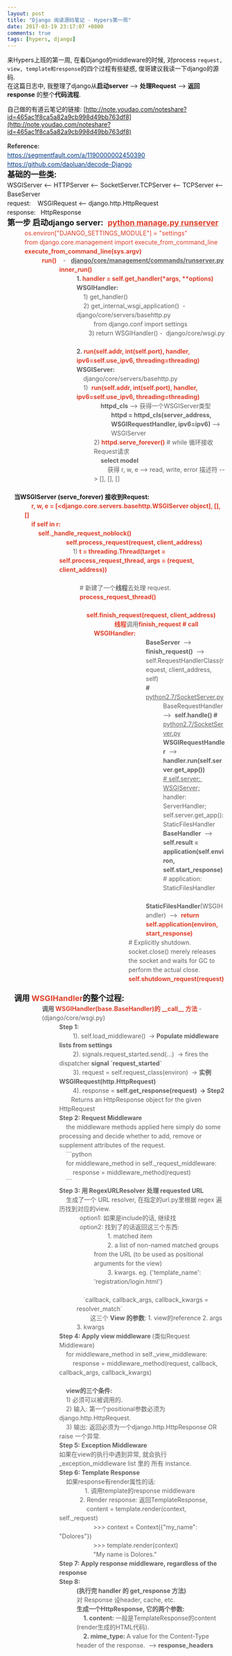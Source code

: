 ```yaml
---
layout: post
title: "Django 阅读源码笔记 - Hypers第一周"
date: 2017-03-19 23:17:07 +0800
comments: true
tags: [hypers, django]
---
```


来Hypers上班的第一周, 在看Django的middleware的时候, 对process `request, view, template和response`的四个过程有些疑惑, 俊哥建议我读一下django的源码.     
在这篇日志中, 我整理了django从**启动server** --> **处理Request** --> **返回response** 的整个**代码流程**.    
<!--more-->
  

自己做的有道云笔记的链接: [http://note.youdao.com/noteshare?id=465ac1f8ca5a82a9cb998d49bb763df8](http://note.youdao.com/noteshare?id=465ac1f8ca5a82a9cb998d49bb763df8)

<article class="editor-area">
<div class="editor-area" id="noteIFrameContent"><div style="white-space: pre-wrap;line-height:1.5;line-height:1.5;" yne-bulb-block="paragraph"><span style="color:#393939;font-weight:bold;">Reference: </span></div><div style="white-space: pre-wrap;line-height:1.5;line-height:1.5;" yne-bulb-block="paragraph"><a href="https://segmentfault.com/a/1190000002450390"><span style="color:#003884;text-decoration:underline;">https://segmentfault.com/a/1190000002450390</span></a></div><div style="white-space: pre-wrap;line-height:1.5;line-height:1.5;" yne-bulb-block="paragraph"><a href="https://github.com/daoluan/decode-Django"><span style="color:#003884;text-decoration:underline;">https://github.com/daoluan/decode-Django</span></a></div><div style="white-space: pre-wrap;line-height:1.5;line-height:1.5;" yne-bulb-block="paragraph"></div><div style="white-space: pre-wrap;line-height:1.5;line-height:1.5;" yne-bulb-block="paragraph"></div><div style="white-space: pre-wrap;line-height:1.5;line-height:1.5;" yne-bulb-block="paragraph"><span style="font-size:18px;font-weight:bold;">基础的一些类:</span></div><div style="white-space: pre-wrap;line-height:1.5;text-align:left;line-height:1.5;" yne-bulb-block="paragraph">WSGIServer &lt;-- HTTPServer &lt;-- SocketServer.TCPServer &lt;-- TCPServer &lt;-- BaseServer</div><div style="white-space: pre-wrap;line-height:1.5;text-align:left;line-height:1.5;" yne-bulb-block="paragraph"></div><div style="white-space: pre-wrap;line-height:1.5;text-align:left;line-height:1.5;" yne-bulb-block="paragraph">request:    WSGIRequest &lt;-- django.http.HttpRequest</div><div style="white-space: pre-wrap;line-height:1.5;text-align:left;line-height:1.5;" yne-bulb-block="paragraph">response:   HttpResponse</div><div style="white-space: pre-wrap;line-height:1.5;text-align:left;line-height:1.5;" yne-bulb-block="paragraph"></div><div style="white-space: pre-wrap;line-height:1.5;text-align:left;line-height:1.5;" yne-bulb-block="paragraph"></div><div style="white-space: pre-wrap;line-height:1.5;text-align:left;line-height:1.5;" yne-bulb-block="paragraph"><span style="font-size:18px;font-weight:bold;">第一步 启动django server:</span><span style="font-size:18px;"> </span><span style="font-size:18px;color:#0d0d0d;"> </span><span style="font-size:18px;color:#df402a;font-weight:bold;text-decoration:underline;">python manage.py runserver</span></div><blockquote style="margin:0 0 0 40px;border:none;padding:0px;"><div style="white-space: pre-wrap;line-height:1.5;text-align:left;line-height:1.5;" yne-bulb-block="paragraph"><span style="color:#df402a;">os.environ["DJANGO_SETTINGS_MODULE"] = "settings"</span></div></blockquote><blockquote style="margin:0 0 0 40px;border:none;padding:0px;"><div style="white-space: pre-wrap;line-height:1.5;text-align:left;line-height:1.5;" yne-bulb-block="paragraph"><span style="color:#df402a;">from django.core.management import execute_from_command_line</span></div></blockquote><blockquote style="margin:0 0 0 40px;border:none;padding:0px;"><div style="white-space: pre-wrap;line-height:1.5;text-align:left;line-height:1.5;" yne-bulb-block="paragraph"><span style="color:#df402a;font-weight:bold;">execute_from_command_line(sys.argv)</span></div></blockquote><blockquote style="margin:0 0 0 40px;border:none;padding:0px;"><blockquote style="margin:0 0 0 40px;border:none;padding:0px;"><div style="white-space: pre-wrap;line-height:1.5;text-align:left;line-height:1.5;" yne-bulb-block="paragraph"><span style="color:#df402a;font-weight:bold;">run() </span><span style="color:#df402a;">   </span>-<span style="color:#df402a;">   </span><span style="font-weight:bold;text-decoration:underline;">django/core/management/commands/runserver.py</span></div></blockquote></blockquote><blockquote style="margin:0 0 0 40px;border:none;padding:0px;"><blockquote style="margin:0 0 0 40px;border:none;padding:0px;"><blockquote style="margin:0 0 0 40px;border:none;padding:0px;"><div style="white-space: pre-wrap;line-height:1.5;text-align:left;line-height:1.5;" yne-bulb-block="paragraph"><span style="color:#df402a;font-weight:bold;">inner_run()</span></div></blockquote></blockquote></blockquote><blockquote style="margin:0 0 0 40px;border:none;padding:0px;"><blockquote style="margin:0 0 0 40px;border:none;padding:0px;"><blockquote style="margin:0 0 0 40px;border:none;padding:0px;"><blockquote style="margin:0 0 0 40px;border:none;padding:0px;"><div style="white-space: pre-wrap;line-height:1.5;text-align:left;line-height:1.5;" yne-bulb-block="paragraph"><span style="font-weight:bold;">1. </span><span style="color:#df402a;font-weight:bold;">handler = self.get_handler(*args, **options) </span></div></blockquote></blockquote></blockquote></blockquote><blockquote style="margin:0 0 0 40px;border:none;padding:0px;"><blockquote style="margin:0 0 0 40px;border:none;padding:0px;"><blockquote style="margin:0 0 0 40px;border:none;padding:0px;"><blockquote style="margin:0 0 0 40px;border:none;padding:0px;"><div style="white-space: pre-wrap;line-height:1.5;text-align:left;line-height:1.5;" yne-bulb-block="paragraph"><span style="font-weight:bold;">WSGIHandler:</span></div></blockquote></blockquote></blockquote></blockquote><blockquote style="margin:0 0 0 40px;border:none;padding:0px;"><blockquote style="margin:0 0 0 40px;border:none;padding:0px;"><blockquote style="margin:0 0 0 40px;border:none;padding:0px;"><blockquote style="margin:0 0 0 40px;border:none;padding:0px;"><div style="white-space: pre-wrap;line-height:1.5;text-align:left;line-height:1.5;" yne-bulb-block="paragraph">    1) get_handler()</div></blockquote></blockquote></blockquote></blockquote><blockquote style="margin:0 0 0 40px;border:none;padding:0px;"><blockquote style="margin:0 0 0 40px;border:none;padding:0px;"><blockquote style="margin:0 0 0 40px;border:none;padding:0px;"><blockquote style="margin:0 0 0 40px;border:none;padding:0px;"><div style="white-space: pre-wrap;line-height:1.5;text-align:left;line-height:1.5;" yne-bulb-block="paragraph">    2) get_internal_wsgi_application()  -  django/core/servers/basehttp.py</div></blockquote></blockquote></blockquote></blockquote><blockquote style="margin:0 0 0 40px;border:none;padding:0px;"><blockquote style="margin:0 0 0 40px;border:none;padding:0px;"><blockquote style="margin:0 0 0 40px;border:none;padding:0px;"><blockquote style="margin:0 0 0 40px;border:none;padding:0px;"><div style="white-space: pre-wrap;line-height:1.5;text-align:left;line-height:1.5;" yne-bulb-block="paragraph">        	from django.conf import settings</div></blockquote></blockquote></blockquote></blockquote><blockquote style="margin:0 0 0 40px;border:none;padding:0px;"><blockquote style="margin:0 0 0 40px;border:none;padding:0px;"><blockquote style="margin:0 0 0 40px;border:none;padding:0px;"><blockquote style="margin:0 0 0 40px;border:none;padding:0px;"><div style="white-space: pre-wrap;line-height:1.5;text-align:left;line-height:1.5;" yne-bulb-block="paragraph">    	3) return WSGIHandler() -  django/core/wsgi.py</div></blockquote></blockquote></blockquote></blockquote><blockquote style="margin:0 0 0 40px;border:none;padding:0px;"><blockquote style="margin:0 0 0 40px;border:none;padding:0px;"><blockquote style="margin:0 0 0 40px;border:none;padding:0px;"><blockquote style="margin:0 0 0 40px;border:none;padding:0px;"><div style="white-space: pre-wrap;line-height:1.5;text-align:left;line-height:1.5;" yne-bulb-block="paragraph">    </div></blockquote></blockquote></blockquote></blockquote><blockquote style="margin:0 0 0 40px;border:none;padding:0px;"><blockquote style="margin:0 0 0 40px;border:none;padding:0px;"><blockquote style="margin:0 0 0 40px;border:none;padding:0px;"><blockquote style="margin:0 0 0 40px;border:none;padding:0px;"><div style="white-space: pre-wrap;line-height:1.5;text-align:left;line-height:1.5;" yne-bulb-block="paragraph"><span style="font-weight:bold;">2. </span><span style="color:#df402a;font-weight:bold;">run(self.addr, int(self.port), handler, ipv6=self.use_ipv6, threading=threading) </span></div></blockquote></blockquote></blockquote></blockquote><blockquote style="margin:0 0 0 40px;border:none;padding:0px;"><blockquote style="margin:0 0 0 40px;border:none;padding:0px;"><blockquote style="margin:0 0 0 40px;border:none;padding:0px;"><blockquote style="margin:0 0 0 40px;border:none;padding:0px;"><div style="white-space: pre-wrap;line-height:1.5;text-align:left;line-height:1.5;" yne-bulb-block="paragraph"><span style="font-weight:bold;">WSGIServer: 	</span></div></blockquote></blockquote></blockquote></blockquote><blockquote style="margin:0 0 0 40px;border:none;padding:0px;"><blockquote style="margin:0 0 0 40px;border:none;padding:0px;"><blockquote style="margin:0 0 0 40px;border:none;padding:0px;"><blockquote style="margin:0 0 0 40px;border:none;padding:0px;"><div style="white-space: pre-wrap;line-height:1.5;text-align:left;line-height:1.5;" yne-bulb-block="paragraph">    django/core/servers/basehttp.py</div></blockquote></blockquote></blockquote></blockquote><blockquote style="margin:0 0 0 40px;border:none;padding:0px;"><blockquote style="margin:0 0 0 40px;border:none;padding:0px;"><blockquote style="margin:0 0 0 40px;border:none;padding:0px;"><blockquote style="margin:0 0 0 40px;border:none;padding:0px;"><div style="white-space: pre-wrap;line-height:1.5;text-align:left;line-height:1.5;" yne-bulb-block="paragraph">   	1)  <span style="color:#df402a;font-weight:bold;">run(self.addr, int(self.port), handler, ipv6=self.use_ipv6, threading=threading)</span></div></blockquote></blockquote></blockquote></blockquote><blockquote style="margin:0 0 0 40px;border:none;padding:0px;"><blockquote style="margin:0 0 0 40px;border:none;padding:0px;"><blockquote style="margin:0 0 0 40px;border:none;padding:0px;"><blockquote style="margin:0 0 0 40px;border:none;padding:0px;"><blockquote style="margin:0 0 0 40px;border:none;padding:0px;"><div style="white-space: pre-wrap;line-height:1.5;line-height:1.5;" yne-bulb-block="paragraph">    <span style="font-weight:bold;">httpd_cls</span> --&gt; 获得一个WSGIServer类型</div></blockquote></blockquote></blockquote></blockquote></blockquote><blockquote style="margin:0 0 0 40px;border:none;padding:0px;"><blockquote style="margin:0 0 0 40px;border:none;padding:0px;"><blockquote style="margin:0 0 0 40px;border:none;padding:0px;"><blockquote style="margin:0 0 0 40px;border:none;padding:0px;"><blockquote style="margin:0 0 0 40px;border:none;padding:0px;"><blockquote style="margin:0 0 0 40px;border:none;padding:0px;"><div style="white-space: pre-wrap;line-height:1.5;text-align:left;line-height:1.5;" yne-bulb-block="paragraph"><span style="font-weight:bold;">httpd = httpd_cls(server_address, WSGIRequestHandler, ipv6=ipv6)</span> --&gt; WSGIServer</div></blockquote></blockquote></blockquote></blockquote></blockquote></blockquote><blockquote style="margin:0 0 0 40px;border:none;padding:0px;"><blockquote style="margin:0 0 0 40px;border:none;padding:0px;"><blockquote style="margin:0 0 0 40px;border:none;padding:0px;"><blockquote style="margin:0 0 0 40px;border:none;padding:0px;"><blockquote style="margin:0 0 0 40px;border:none;padding:0px;"><div style="white-space: pre-wrap;line-height:1.5;text-align:left;line-height:1.5;" yne-bulb-block="paragraph"></div></blockquote></blockquote></blockquote></blockquote></blockquote><blockquote style="margin:0 0 0 40px;border:none;padding:0px;"><blockquote style="margin:0 0 0 40px;border:none;padding:0px;"><blockquote style="margin:0 0 0 40px;border:none;padding:0px;"><blockquote style="margin:0 0 0 40px;border:none;padding:0px;"><blockquote style="margin:0 0 0 40px;border:none;padding:0px;"><div style="white-space: pre-wrap;line-height:1.5;text-align:left;line-height:1.5;" yne-bulb-block="paragraph">2) <span style="color:#df402a;font-weight:bold;">httpd.serve_forever()</span> # while 循环接收Request请求</div></blockquote></blockquote></blockquote></blockquote></blockquote><blockquote style="margin:0 0 0 40px;border:none;padding:0px;"><blockquote style="margin:0 0 0 40px;border:none;padding:0px;"><blockquote style="margin:0 0 0 40px;border:none;padding:0px;"><blockquote style="margin:0 0 0 40px;border:none;padding:0px;"><blockquote style="margin:0 0 0 40px;border:none;padding:0px;"><div style="white-space: pre-wrap;line-height:1.5;text-align:left;line-height:1.5;" yne-bulb-block="paragraph">    <span style="font-weight:bold;">select model</span></div></blockquote></blockquote></blockquote></blockquote></blockquote><blockquote style="margin:0 0 0 40px;border:none;padding:0px;"><blockquote style="margin:0 0 0 40px;border:none;padding:0px;"><blockquote style="margin:0 0 0 40px;border:none;padding:0px;"><blockquote style="margin:0 0 0 40px;border:none;padding:0px;"><blockquote style="margin:0 0 0 40px;border:none;padding:0px;"><div style="white-space: pre-wrap;line-height:1.5;text-align:left;line-height:1.5;" yne-bulb-block="paragraph">        获得 r, w, e --&gt; read, write, error 描述符 --&gt; [], [], []</div></blockquote></blockquote></blockquote></blockquote></blockquote><blockquote style="margin:0 0 0 40px;border:none;padding:0px;"><blockquote style="margin:0 0 0 40px;border:none;padding:0px;"><blockquote style="margin:0 0 0 40px;border:none;padding:0px;"><div style="white-space: pre-wrap;line-height:1.5;text-align:left;line-height:1.5;" yne-bulb-block="paragraph">        </div></blockquote></blockquote></blockquote><div style="white-space: pre-wrap;line-height:1.5;text-align:left;line-height:1.5;" yne-bulb-block="paragraph"></div><div style="white-space: pre-wrap;line-height:1.5;text-align:left;line-height:1.5;" yne-bulb-block="paragraph">    <span style="font-weight:bold;">当WSGIServer (serve_forever) 接收到Request:</span><span style="color:#df402a;font-weight:bold;"> </span></div><blockquote style="margin:0 0 0 40px;border:none;padding:0px;"><div style="white-space: pre-wrap;line-height:1.5;text-align:left;line-height:1.5;" yne-bulb-block="paragraph">    <span style="color:#df402a;font-weight:bold;">r, w, e = [&lt;django.core.servers.basehttp.WSGIServer object], [], []</span></div></blockquote><blockquote style="margin:0 0 0 40px;border:none;padding:0px;"><div style="white-space: pre-wrap;line-height:1.5;text-align:left;line-height:1.5;" yne-bulb-block="paragraph">    <span style="color:#df402a;font-weight:bold;">if self in r: </span></div></blockquote><blockquote style="margin:0 0 0 40px;border:none;padding:0px;"><div style="white-space: pre-wrap;line-height:1.5;text-align:left;line-height:1.5;" yne-bulb-block="paragraph">        <span style="color:#df402a;font-weight:bold;">self._handle_request_noblock()</span></div></blockquote><blockquote style="margin:0 0 0 40px;border:none;padding:0px;"><blockquote style="margin:0 0 0 40px;border:none;padding:0px;"><blockquote style="margin:0 0 0 40px;border:none;padding:0px;"><div style="white-space: pre-wrap;line-height:1.5;text-align:left;line-height:1.5;" yne-bulb-block="paragraph">    <span style="color:#df402a;font-weight:bold;">self.process_request(request, client_address)</span></div></blockquote></blockquote></blockquote><blockquote style="margin:0 0 0 40px;border:none;padding:0px;"><blockquote style="margin:0 0 0 40px;border:none;padding:0px;"><blockquote style="margin:0 0 0 40px;border:none;padding:0px;"><div style="white-space: pre-wrap;line-height:1.5;text-align:left;line-height:1.5;" yne-bulb-block="paragraph">        1) <span style="color:#df402a;font-weight:bold;">t = threading.Thread(target = self.process_request_thread, args = (request, client_address))</span></div></blockquote></blockquote></blockquote><blockquote style="margin:0 0 0 40px;border:none;padding:0px;"><blockquote style="margin:0 0 0 40px;border:none;padding:0px;"><blockquote style="margin:0 0 0 40px;border:none;padding:0px;"><div style="white-space: pre-wrap;line-height:1.5;text-align:left;line-height:1.5;" yne-bulb-block="paragraph">            </div></blockquote></blockquote></blockquote><blockquote style="margin:0 0 0 40px;border:none;padding:0px;"><blockquote style="margin:0 0 0 40px;border:none;padding:0px;"><blockquote style="margin:0 0 0 40px;border:none;padding:0px;"><div style="white-space: pre-wrap;line-height:1.5;text-align:left;line-height:1.5;" yne-bulb-block="paragraph">            # 新建了一个<span style="font-weight:bold;">线程</span>去处理 request.</div></blockquote></blockquote></blockquote><blockquote style="margin:0 0 0 40px;border:none;padding:0px;"><blockquote style="margin:0 0 0 40px;border:none;padding:0px;"><blockquote style="margin:0 0 0 40px;border:none;padding:0px;"><div style="white-space: pre-wrap;line-height:1.5;text-align:left;line-height:1.5;" yne-bulb-block="paragraph">            <span style="color:#df402a;font-weight:bold;">process_request_thread()    </span></div></blockquote></blockquote></blockquote><blockquote style="margin:0 0 0 40px;border:none;padding:0px;"><blockquote style="margin:0 0 0 40px;border:none;padding:0px;"><blockquote style="margin:0 0 0 40px;border:none;padding:0px;"><div style="white-space: pre-wrap;line-height:1.5;text-align:left;line-height:1.5;" yne-bulb-block="paragraph">        </div></blockquote></blockquote></blockquote><blockquote style="margin:0 0 0 40px;border:none;padding:0px;"><blockquote style="margin:0 0 0 40px;border:none;padding:0px;"><blockquote style="margin:0 0 0 40px;border:none;padding:0px;"><div style="white-space: pre-wrap;line-height:1.5;text-align:left;line-height:1.5;" yne-bulb-block="paragraph">                <span style="color:#df402a;font-weight:bold;">self.finish_request(request, client_address)</span></div></blockquote></blockquote></blockquote><blockquote style="margin:0 0 0 40px;border:none;padding:0px;"><blockquote style="margin:0 0 0 40px;border:none;padding:0px;"><blockquote style="margin:0 0 0 40px;border:none;padding:0px;"><blockquote style="margin:0 0 0 40px;border:none;padding:0px;"><blockquote style="margin:0 0 0 40px;border:none;padding:0px;"><div style="white-space: pre-wrap;line-height:1.5;text-align:left;line-height:1.5;" yne-bulb-block="paragraph">            <span style="color:#df402a;font-weight:bold;">线程</span>调用<span style="color:#df402a;font-weight:bold;">finish_request # call WSGIHandler:</span><span style="font-weight:bold;"> </span></div></blockquote></blockquote></blockquote></blockquote></blockquote><blockquote style="margin:0 0 0 40px;border:none;padding:0px;"><blockquote style="margin:0 0 0 40px;border:none;padding:0px;"><blockquote style="margin:0 0 0 40px;border:none;padding:0px;"><blockquote style="margin:0 0 0 40px;border:none;padding:0px;"><blockquote style="margin:0 0 0 40px;border:none;padding:0px;"><blockquote style="margin:0 0 0 40px;border:none;padding:0px;"><blockquote style="margin:0 0 0 40px;border:none;padding:0px;"><blockquote style="margin:0 0 0 40px;border:none;padding:0px;"><div style="white-space: pre-wrap;line-height:1.5;text-align:left;line-height:1.5;" yne-bulb-block="paragraph"><span style="font-weight:bold;">BaseServer</span>  --&gt;  <span style="font-weight:bold;">finish_request()</span>  --&gt;  self.RequestHandlerClass(request, client_address, self)</div></blockquote></blockquote></blockquote></blockquote></blockquote></blockquote></blockquote></blockquote><blockquote style="margin:0 0 0 40px;border:none;padding:0px;"><blockquote style="margin:0 0 0 40px;border:none;padding:0px;"><blockquote style="margin:0 0 0 40px;border:none;padding:0px;"><blockquote style="margin:0 0 0 40px;border:none;padding:0px;"><blockquote style="margin:0 0 0 40px;border:none;padding:0px;"><blockquote style="margin:0 0 0 40px;border:none;padding:0px;"><blockquote style="margin:0 0 0 40px;border:none;padding:0px;"><blockquote style="margin:0 0 0 40px;border:none;padding:0px;"><div style="white-space: pre-wrap;line-height:1.5;text-align:left;line-height:1.5;" yne-bulb-block="paragraph"><span style="font-weight:bold;"># </span><span style="text-decoration:underline;">python2.7/SocketServer.py</span></div></blockquote></blockquote></blockquote></blockquote></blockquote></blockquote></blockquote></blockquote><blockquote style="margin:0 0 0 40px;border:none;padding:0px;"><blockquote style="margin:0 0 0 40px;border:none;padding:0px;"><blockquote style="margin:0 0 0 40px;border:none;padding:0px;"><blockquote style="margin:0 0 0 40px;border:none;padding:0px;"><blockquote style="margin:0 0 0 40px;border:none;padding:0px;"><blockquote style="margin:0 0 0 40px;border:none;padding:0px;"><blockquote style="margin:0 0 0 40px;border:none;padding:0px;"><blockquote style="margin:0 0 0 40px;border:none;padding:0px;"><blockquote style="margin:0 0 0 40px;border:none;padding:0px;"><div style="white-space: pre-wrap;line-height:1.5;text-align:left;line-height:1.5;" yne-bulb-block="paragraph">BaseRequestHandler  --&gt;  <span style="font-weight:bold;">self.handle()	# </span><span style="text-decoration:underline;">python2.7/SocketServer.py</span></div></blockquote></blockquote></blockquote></blockquote></blockquote></blockquote></blockquote></blockquote></blockquote><blockquote style="margin:0 0 0 40px;border:none;padding:0px;"><blockquote style="margin:0 0 0 40px;border:none;padding:0px;"><blockquote style="margin:0 0 0 40px;border:none;padding:0px;"><blockquote style="margin:0 0 0 40px;border:none;padding:0px;"><blockquote style="margin:0 0 0 40px;border:none;padding:0px;"><blockquote style="margin:0 0 0 40px;border:none;padding:0px;"><blockquote style="margin:0 0 0 40px;border:none;padding:0px;"><blockquote style="margin:0 0 0 40px;border:none;padding:0px;"><blockquote style="margin:0 0 0 40px;border:none;padding:0px;"><div style="white-space: pre-wrap;line-height:1.5;text-align:left;line-height:1.5;" yne-bulb-block="paragraph"><span style="font-weight:bold;">WSGIRequestHandler</span>  --&gt;<span style="font-weight:bold;"> handler.run(self.server.get_app())	</span></div></blockquote></blockquote></blockquote></blockquote></blockquote></blockquote></blockquote></blockquote></blockquote><blockquote style="margin:0 0 0 40px;border:none;padding:0px;"><blockquote style="margin:0 0 0 40px;border:none;padding:0px;"><blockquote style="margin:0 0 0 40px;border:none;padding:0px;"><blockquote style="margin:0 0 0 40px;border:none;padding:0px;"><blockquote style="margin:0 0 0 40px;border:none;padding:0px;"><blockquote style="margin:0 0 0 40px;border:none;padding:0px;"><blockquote style="margin:0 0 0 40px;border:none;padding:0px;"><blockquote style="margin:0 0 0 40px;border:none;padding:0px;"><blockquote style="margin:0 0 0 40px;border:none;padding:0px;"><div style="white-space: pre-wrap;line-height:1.5;text-align:left;line-height:1.5;" yne-bulb-block="paragraph"><span style="text-decoration:underline;"># self.server: WSGIServer;</span>	handler: ServerHandler;	self.server.get_app(): StaticFilesHandler</div></blockquote></blockquote></blockquote></blockquote></blockquote></blockquote></blockquote></blockquote></blockquote><blockquote style="margin:0 0 0 40px;border:none;padding:0px;"><blockquote style="margin:0 0 0 40px;border:none;padding:0px;"><blockquote style="margin:0 0 0 40px;border:none;padding:0px;"><blockquote style="margin:0 0 0 40px;border:none;padding:0px;"><blockquote style="margin:0 0 0 40px;border:none;padding:0px;"><blockquote style="margin:0 0 0 40px;border:none;padding:0px;"><blockquote style="margin:0 0 0 40px;border:none;padding:0px;"><blockquote style="margin:0 0 0 40px;border:none;padding:0px;"><blockquote style="margin:0 0 0 40px;border:none;padding:0px;"><div style="white-space: pre-wrap;line-height:1.5;text-align:left;line-height:1.5;" yne-bulb-block="paragraph"><span style="font-weight:bold;">BaseHandler</span>  --&gt; <span style="font-weight:bold;"> self.result = application(self.environ, self.start_response)	</span></div></blockquote></blockquote></blockquote></blockquote></blockquote></blockquote></blockquote></blockquote></blockquote><blockquote style="margin:0 0 0 40px;border:none;padding:0px;"><blockquote style="margin:0 0 0 40px;border:none;padding:0px;"><blockquote style="margin:0 0 0 40px;border:none;padding:0px;"><blockquote style="margin:0 0 0 40px;border:none;padding:0px;"><blockquote style="margin:0 0 0 40px;border:none;padding:0px;"><blockquote style="margin:0 0 0 40px;border:none;padding:0px;"><blockquote style="margin:0 0 0 40px;border:none;padding:0px;"><blockquote style="margin:0 0 0 40px;border:none;padding:0px;"><blockquote style="margin:0 0 0 40px;border:none;padding:0px;"><div style="white-space: pre-wrap;line-height:1.5;text-align:left;line-height:1.5;" yne-bulb-block="paragraph"># application: StaticFilesHandler</div></blockquote></blockquote></blockquote></blockquote></blockquote></blockquote></blockquote></blockquote></blockquote><blockquote style="margin:0 0 0 40px;border:none;padding:0px;"><blockquote style="margin:0 0 0 40px;border:none;padding:0px;"><blockquote style="margin:0 0 0 40px;border:none;padding:0px;"><blockquote style="margin:0 0 0 40px;border:none;padding:0px;"><blockquote style="margin:0 0 0 40px;border:none;padding:0px;"><blockquote style="margin:0 0 0 40px;border:none;padding:0px;"><blockquote style="margin:0 0 0 40px;border:none;padding:0px;"><blockquote style="margin:0 0 0 40px;border:none;padding:0px;"><div style="white-space: pre-wrap;line-height:1.5;text-align:left;line-height:1.5;" yne-bulb-block="paragraph">    <span style="font-weight:bold;">    StaticFilesHandler</span>(WSGIHandler)  --&gt;  <span style="color:#df402a;font-weight:bold;">return self.application(environ, start_response)</span></div></blockquote></blockquote></blockquote></blockquote></blockquote></blockquote></blockquote></blockquote><blockquote style="margin:0 0 0 40px;border:none;padding:0px;"><blockquote style="margin:0 0 0 40px;border:none;padding:0px;"><blockquote style="margin:0 0 0 40px;border:none;padding:0px;"><blockquote style="margin:0 0 0 40px;border:none;padding:0px;"><blockquote style="margin:0 0 0 40px;border:none;padding:0px;"><blockquote style="margin:0 0 0 40px;border:none;padding:0px;"><blockquote style="margin:0 0 0 40px;border:none;padding:0px;"><div style="white-space: pre-wrap;line-height:1.5;text-align:left;line-height:1.5;" yne-bulb-block="paragraph"></div></blockquote></blockquote></blockquote></blockquote></blockquote></blockquote></blockquote><blockquote style="margin:0 0 0 40px;border:none;padding:0px;"><blockquote style="margin:0 0 0 40px;border:none;padding:0px;"><blockquote style="margin:0 0 0 40px;border:none;padding:0px;"><blockquote style="margin:0 0 0 40px;border:none;padding:0px;"><blockquote style="margin:0 0 0 40px;border:none;padding:0px;"><blockquote style="margin:0 0 0 40px;border:none;padding:0px;"><blockquote style="margin:0 0 0 40px;border:none;padding:0px;"><div style="white-space: pre-wrap;line-height:1.5;text-align:left;line-height:1.5;" yne-bulb-block="paragraph"># Explicitly shutdown.  socket.close() merely releases the socket and waits for GC to perform the actual close.</div></blockquote></blockquote></blockquote></blockquote></blockquote></blockquote></blockquote><blockquote style="margin:0 0 0 40px;border:none;padding:0px;"><blockquote style="margin:0 0 0 40px;border:none;padding:0px;"><blockquote style="margin:0 0 0 40px;border:none;padding:0px;"><blockquote style="margin:0 0 0 40px;border:none;padding:0px;"><blockquote style="margin:0 0 0 40px;border:none;padding:0px;"><blockquote style="margin:0 0 0 40px;border:none;padding:0px;"><blockquote style="margin:0 0 0 40px;border:none;padding:0px;"><div style="white-space: pre-wrap;line-height:1.5;text-align:left;line-height:1.5;" yne-bulb-block="paragraph"><span style="color:#df402a;font-weight:bold;">self.shutdown_request(request)</span></div></blockquote></blockquote></blockquote></blockquote></blockquote></blockquote></blockquote><blockquote style="margin:0 0 0 40px;border:none;padding:0px;"><blockquote style="margin:0 0 0 40px;border:none;padding:0px;"><blockquote style="margin:0 0 0 40px;border:none;padding:0px;"><blockquote style="margin:0 0 0 40px;border:none;padding:0px;"><blockquote style="margin:0 0 0 40px;border:none;padding:0px;"><blockquote style="margin:0 0 0 40px;border:none;padding:0px;"><blockquote style="margin:0 0 0 40px;border:none;padding:0px;"><div style="white-space: pre-wrap;line-height:1.5;text-align:left;line-height:1.5;" yne-bulb-block="paragraph"></div></blockquote></blockquote></blockquote></blockquote></blockquote></blockquote></blockquote><blockquote style="margin:0 0 0 40px;border:none;padding:0px;"><div style="white-space: pre-wrap;line-height:1.5;text-align:left;line-height:1.5;" yne-bulb-block="paragraph">        </div></blockquote><div style="white-space: pre-wrap;line-height:1.5;text-align:left;line-height:1.5;" yne-bulb-block="paragraph">    <span style="font-size:18px;font-weight:bold;">调用 </span><span style="font-size:18px;color:#df402a;font-weight:bold;">WSGIHandler</span><span style="font-size:18px;font-weight:bold;">的整个过程: </span></div><blockquote style="margin:0 0 0 40px;border:none;padding:0px;"><blockquote style="margin:0 0 0 40px;border:none;padding:0px;"><div style="white-space: pre-wrap;line-height:1.5;text-align:left;line-height:1.5;" yne-bulb-block="paragraph"><span style="font-weight:bold;">调用 </span><span style="color:#df402a;font-weight:bold;">WSGIHandler(base.BaseHandler)的 __call__ 方法</span><span style="font-weight:bold;"> </span>- (django/core/wsgi.py)</div></blockquote></blockquote><blockquote style="margin:0 0 0 40px;border:none;padding:0px;"><blockquote style="margin:0 0 0 40px;border:none;padding:0px;"><blockquote style="margin:0 0 0 40px;border:none;padding:0px;"><div style="white-space: pre-wrap;line-height:1.5;text-align:left;line-height:1.5;" yne-bulb-block="paragraph"><span style="font-weight:bold;">Step 1:</span></div></blockquote></blockquote></blockquote><blockquote style="margin:0 0 0 40px;border:none;padding:0px;"><blockquote style="margin:0 0 0 40px;border:none;padding:0px;"><blockquote style="margin:0 0 0 40px;border:none;padding:0px;"><div style="white-space: pre-wrap;line-height:1.5;text-align:left;line-height:1.5;" yne-bulb-block="paragraph">        1). self.load_middleware()  -&gt; <span style="font-weight:bold;">Populate middleware lists from settings</span></div></blockquote></blockquote></blockquote><blockquote style="margin:0 0 0 40px;border:none;padding:0px;"><blockquote style="margin:0 0 0 40px;border:none;padding:0px;"><blockquote style="margin:0 0 0 40px;border:none;padding:0px;"><div style="white-space: pre-wrap;line-height:1.5;text-align:left;line-height:1.5;" yne-bulb-block="paragraph">        2). signals.request_started.send(...)  -&gt; fires the dispatcher <span style="font-weight:bold;">signal `request_started` </span></div></blockquote></blockquote></blockquote><blockquote style="margin:0 0 0 40px;border:none;padding:0px;"><blockquote style="margin:0 0 0 40px;border:none;padding:0px;"><blockquote style="margin:0 0 0 40px;border:none;padding:0px;"><div style="white-space: pre-wrap;line-height:1.5;text-align:left;line-height:1.5;" yne-bulb-block="paragraph">        3). request = self.request_class(environ)  -&gt; <span style="font-weight:bold;">实例WSGIRequest(http.HttpRequest)</span></div></blockquote></blockquote></blockquote><blockquote style="margin:0 0 0 40px;border:none;padding:0px;"><blockquote style="margin:0 0 0 40px;border:none;padding:0px;"><blockquote style="margin:0 0 0 40px;border:none;padding:0px;"><div style="white-space: pre-wrap;line-height:1.5;text-align:left;line-height:1.5;" yne-bulb-block="paragraph">        4). response = <span style="font-weight:bold;">self.get_response(request)  -&gt; Step2</span></div></blockquote></blockquote></blockquote><blockquote style="margin:0 0 0 40px;border:none;padding:0px;"><blockquote style="margin:0 0 0 40px;border:none;padding:0px;"><blockquote style="margin:0 0 0 40px;border:none;padding:0px;"><div style="white-space: pre-wrap;line-height:1.5;text-align:left;line-height:1.5;" yne-bulb-block="paragraph">       Returns an HttpResponse object for the given HttpRequest</div></blockquote></blockquote></blockquote><blockquote style="margin:0 0 0 40px;border:none;padding:0px;"><blockquote style="margin:0 0 0 40px;border:none;padding:0px;"><blockquote style="margin:0 0 0 40px;border:none;padding:0px;"><div style="white-space: pre-wrap;line-height:1.5;text-align:left;line-height:1.5;" yne-bulb-block="paragraph"></div></blockquote></blockquote></blockquote><blockquote style="margin:0 0 0 40px;border:none;padding:0px;"><blockquote style="margin:0 0 0 40px;border:none;padding:0px;"><blockquote style="margin:0 0 0 40px;border:none;padding:0px;"><div style="white-space: pre-wrap;line-height:1.5;text-align:left;line-height:1.5;" yne-bulb-block="paragraph"><span style="font-weight:bold;">Step 2: Request Middleware</span></div></blockquote></blockquote></blockquote><blockquote style="margin:0 0 0 40px;border:none;padding:0px;"><blockquote style="margin:0 0 0 40px;border:none;padding:0px;"><blockquote style="margin:0 0 0 40px;border:none;padding:0px;"><div style="white-space: pre-wrap;line-height:1.5;text-align:left;line-height:1.5;" yne-bulb-block="paragraph">    the middleware methods applied here simply do some processing and decide whether to add, remove or supplement attributes of the request.</div></blockquote></blockquote></blockquote><blockquote style="margin:0 0 0 40px;border:none;padding:0px;"><blockquote style="margin:0 0 0 40px;border:none;padding:0px;"><blockquote style="margin:0 0 0 40px;border:none;padding:0px;"><div style="white-space: pre-wrap;line-height:1.5;text-align:left;line-height:1.5;" yne-bulb-block="paragraph">    ```python</div></blockquote></blockquote></blockquote><blockquote style="margin:0 0 0 40px;border:none;padding:0px;"><blockquote style="margin:0 0 0 40px;border:none;padding:0px;"><blockquote style="margin:0 0 0 40px;border:none;padding:0px;"><div style="white-space: pre-wrap;line-height:1.5;text-align:left;line-height:1.5;" yne-bulb-block="paragraph">    for middleware_method in self._request_middleware:</div></blockquote></blockquote></blockquote><blockquote style="margin:0 0 0 40px;border:none;padding:0px;"><blockquote style="margin:0 0 0 40px;border:none;padding:0px;"><blockquote style="margin:0 0 0 40px;border:none;padding:0px;"><div style="white-space: pre-wrap;line-height:1.5;text-align:left;line-height:1.5;" yne-bulb-block="paragraph">        response = middleware_method(request)</div></blockquote></blockquote></blockquote><blockquote style="margin:0 0 0 40px;border:none;padding:0px;"><blockquote style="margin:0 0 0 40px;border:none;padding:0px;"><blockquote style="margin:0 0 0 40px;border:none;padding:0px;"><div style="white-space: pre-wrap;line-height:1.5;text-align:left;line-height:1.5;" yne-bulb-block="paragraph">    ```</div></blockquote></blockquote></blockquote><blockquote style="margin:0 0 0 40px;border:none;padding:0px;"><blockquote style="margin:0 0 0 40px;border:none;padding:0px;"><blockquote style="margin:0 0 0 40px;border:none;padding:0px;"><div style="white-space: pre-wrap;line-height:1.5;text-align:left;line-height:1.5;" yne-bulb-block="paragraph"></div></blockquote></blockquote></blockquote><blockquote style="margin:0 0 0 40px;border:none;padding:0px;"><blockquote style="margin:0 0 0 40px;border:none;padding:0px;"><blockquote style="margin:0 0 0 40px;border:none;padding:0px;"><div style="white-space: pre-wrap;line-height:1.5;text-align:left;line-height:1.5;" yne-bulb-block="paragraph"><span style="font-weight:bold;">Step 3: 用 RegexURLResolver 处理 requested URL </span></div></blockquote></blockquote></blockquote><blockquote style="margin:0 0 0 40px;border:none;padding:0px;"><blockquote style="margin:0 0 0 40px;border:none;padding:0px;"><blockquote style="margin:0 0 0 40px;border:none;padding:0px;"><div style="white-space: pre-wrap;line-height:1.5;text-align:left;line-height:1.5;" yne-bulb-block="paragraph">    生成了一个 URL resolver, 在指定的url.py里根据 regex 遍历找到对应的view.</div></blockquote></blockquote></blockquote><blockquote style="margin:0 0 0 40px;border:none;padding:0px;"><blockquote style="margin:0 0 0 40px;border:none;padding:0px;"><blockquote style="margin:0 0 0 40px;border:none;padding:0px;"><div style="white-space: pre-wrap;line-height:1.5;text-align:left;line-height:1.5;" yne-bulb-block="paragraph">            option1: 如果是include的话, 继续找</div></blockquote></blockquote></blockquote><blockquote style="margin:0 0 0 40px;border:none;padding:0px;"><blockquote style="margin:0 0 0 40px;border:none;padding:0px;"><blockquote style="margin:0 0 0 40px;border:none;padding:0px;"><div style="white-space: pre-wrap;line-height:1.5;text-align:left;line-height:1.5;" yne-bulb-block="paragraph">            option2: 找到了的话返回这三个东西: </div></blockquote></blockquote></blockquote><blockquote style="margin:0 0 0 40px;border:none;padding:0px;"><blockquote style="margin:0 0 0 40px;border:none;padding:0px;"><blockquote style="margin:0 0 0 40px;border:none;padding:0px;"><blockquote style="margin:0 0 0 40px;border:none;padding:0px;"><blockquote style="margin:0 0 0 40px;border:none;padding:0px;"><div style="white-space: pre-wrap;line-height:1.5;text-align:left;line-height:1.5;" yne-bulb-block="paragraph">        1. matched item</div></blockquote></blockquote></blockquote></blockquote></blockquote><blockquote style="margin:0 0 0 40px;border:none;padding:0px;"><blockquote style="margin:0 0 0 40px;border:none;padding:0px;"><blockquote style="margin:0 0 0 40px;border:none;padding:0px;"><blockquote style="margin:0 0 0 40px;border:none;padding:0px;"><blockquote style="margin:0 0 0 40px;border:none;padding:0px;"><div style="white-space: pre-wrap;line-height:1.5;text-align:left;line-height:1.5;" yne-bulb-block="paragraph">        2. a list of non-named matched groups from the URL (to be used as positional arguments for the view) </div></blockquote></blockquote></blockquote></blockquote></blockquote><blockquote style="margin:0 0 0 40px;border:none;padding:0px;"><blockquote style="margin:0 0 0 40px;border:none;padding:0px;"><blockquote style="margin:0 0 0 40px;border:none;padding:0px;"><blockquote style="margin:0 0 0 40px;border:none;padding:0px;"><blockquote style="margin:0 0 0 40px;border:none;padding:0px;"><div style="white-space: pre-wrap;line-height:1.5;text-align:left;line-height:1.5;" yne-bulb-block="paragraph">        3. kwargs. eg. {'template_name': 'registration/login.html'}</div></blockquote></blockquote></blockquote></blockquote></blockquote><blockquote style="margin:0 0 0 40px;border:none;padding:0px;"><blockquote style="margin:0 0 0 40px;border:none;padding:0px;"><blockquote style="margin:0 0 0 40px;border:none;padding:0px;"><div style="white-space: pre-wrap;line-height:1.5;text-align:left;line-height:1.5;" yne-bulb-block="paragraph">        </div></blockquote></blockquote></blockquote><blockquote style="margin:0 0 0 40px;border:none;padding:0px;"><blockquote style="margin:0 0 0 40px;border:none;padding:0px;"><blockquote style="margin:0 0 0 40px;border:none;padding:0px;"><blockquote style="margin:0 0 0 40px;border:none;padding:0px;"><div style="white-space: pre-wrap;line-height:1.5;text-align:left;line-height:1.5;" yne-bulb-block="paragraph">    `callback, callback_args, callback_kwargs = resolver_match`</div></blockquote></blockquote></blockquote></blockquote><blockquote style="margin:0 0 0 40px;border:none;padding:0px;"><blockquote style="margin:0 0 0 40px;border:none;padding:0px;"><blockquote style="margin:0 0 0 40px;border:none;padding:0px;"><blockquote style="margin:0 0 0 40px;border:none;padding:0px;"><div style="white-space: pre-wrap;line-height:1.5;text-align:left;line-height:1.5;" yne-bulb-block="paragraph">        这三个 <span style="font-weight:bold;">View 的参数</span>: 1. view的reference 2. args 3. kwargs </div></blockquote></blockquote></blockquote></blockquote><blockquote style="margin:0 0 0 40px;border:none;padding:0px;"><blockquote style="margin:0 0 0 40px;border:none;padding:0px;"><blockquote style="margin:0 0 0 40px;border:none;padding:0px;"><div style="white-space: pre-wrap;line-height:1.5;text-align:left;line-height:1.5;" yne-bulb-block="paragraph"></div></blockquote></blockquote></blockquote><blockquote style="margin:0 0 0 40px;border:none;padding:0px;"><blockquote style="margin:0 0 0 40px;border:none;padding:0px;"><blockquote style="margin:0 0 0 40px;border:none;padding:0px;"><div style="white-space: pre-wrap;line-height:1.5;text-align:left;line-height:1.5;" yne-bulb-block="paragraph"><span style="font-weight:bold;">Step 4: Apply view middleware </span>(类似Request Middleware)</div></blockquote></blockquote></blockquote><blockquote style="margin:0 0 0 40px;border:none;padding:0px;"><blockquote style="margin:0 0 0 40px;border:none;padding:0px;"><blockquote style="margin:0 0 0 40px;border:none;padding:0px;"><div style="white-space: pre-wrap;line-height:1.5;text-align:left;line-height:1.5;" yne-bulb-block="paragraph">    for middleware_method in self._view_middleware:</div></blockquote></blockquote></blockquote><blockquote style="margin:0 0 0 40px;border:none;padding:0px;"><blockquote style="margin:0 0 0 40px;border:none;padding:0px;"><blockquote style="margin:0 0 0 40px;border:none;padding:0px;"><div style="white-space: pre-wrap;line-height:1.5;text-align:left;line-height:1.5;" yne-bulb-block="paragraph">        response = middleware_method(request, callback, callback_args, callback_kwargs)</div></blockquote></blockquote></blockquote><blockquote style="margin:0 0 0 40px;border:none;padding:0px;"><blockquote style="margin:0 0 0 40px;border:none;padding:0px;"><blockquote style="margin:0 0 0 40px;border:none;padding:0px;"><div style="white-space: pre-wrap;line-height:1.5;text-align:left;line-height:1.5;" yne-bulb-block="paragraph">    </div></blockquote></blockquote></blockquote><blockquote style="margin:0 0 0 40px;border:none;padding:0px;"><blockquote style="margin:0 0 0 40px;border:none;padding:0px;"><blockquote style="margin:0 0 0 40px;border:none;padding:0px;"><div style="white-space: pre-wrap;line-height:1.5;text-align:left;line-height:1.5;" yne-bulb-block="paragraph">    <span style="font-weight:bold;">view的三个条件:</span></div></blockquote></blockquote></blockquote><blockquote style="margin:0 0 0 40px;border:none;padding:0px;"><blockquote style="margin:0 0 0 40px;border:none;padding:0px;"><blockquote style="margin:0 0 0 40px;border:none;padding:0px;"><div style="white-space: pre-wrap;line-height:1.5;text-align:left;line-height:1.5;" yne-bulb-block="paragraph">    1) 必须可以被调用的.</div></blockquote></blockquote></blockquote><blockquote style="margin:0 0 0 40px;border:none;padding:0px;"><blockquote style="margin:0 0 0 40px;border:none;padding:0px;"><blockquote style="margin:0 0 0 40px;border:none;padding:0px;"><div style="white-space: pre-wrap;line-height:1.5;text-align:left;line-height:1.5;" yne-bulb-block="paragraph">    2) 输入: 第一个positional参数必须为django.http.HttpRequest.</div></blockquote></blockquote></blockquote><blockquote style="margin:0 0 0 40px;border:none;padding:0px;"><blockquote style="margin:0 0 0 40px;border:none;padding:0px;"><blockquote style="margin:0 0 0 40px;border:none;padding:0px;"><div style="white-space: pre-wrap;line-height:1.5;text-align:left;line-height:1.5;" yne-bulb-block="paragraph">    3) 输出: 返回必须为一个django.http.HttpResponse OR raise 一个异常.</div></blockquote></blockquote></blockquote><blockquote style="margin:0 0 0 40px;border:none;padding:0px;"><blockquote style="margin:0 0 0 40px;border:none;padding:0px;"><blockquote style="margin:0 0 0 40px;border:none;padding:0px;"><div style="white-space: pre-wrap;line-height:1.5;text-align:left;line-height:1.5;" yne-bulb-block="paragraph"></div></blockquote></blockquote></blockquote><blockquote style="margin:0 0 0 40px;border:none;padding:0px;"><blockquote style="margin:0 0 0 40px;border:none;padding:0px;"><blockquote style="margin:0 0 0 40px;border:none;padding:0px;"><div style="white-space: pre-wrap;line-height:1.5;text-align:left;line-height:1.5;" yne-bulb-block="paragraph"><span style="font-weight:bold;">Step 5: Exception Middleware</span></div></blockquote></blockquote></blockquote><blockquote style="margin:0 0 0 40px;border:none;padding:0px;"><blockquote style="margin:0 0 0 40px;border:none;padding:0px;"><blockquote style="margin:0 0 0 40px;border:none;padding:0px;"><div style="white-space: pre-wrap;line-height:1.5;text-align:left;line-height:1.5;" yne-bulb-block="paragraph">如果在view的执行中遇到异常, 就会执行_exception_middleware list 里的 所有 instance.</div></blockquote></blockquote></blockquote><blockquote style="margin:0 0 0 40px;border:none;padding:0px;"><blockquote style="margin:0 0 0 40px;border:none;padding:0px;"><blockquote style="margin:0 0 0 40px;border:none;padding:0px;"><div style="white-space: pre-wrap;line-height:1.5;text-align:left;line-height:1.5;" yne-bulb-block="paragraph"></div></blockquote></blockquote></blockquote><blockquote style="margin:0 0 0 40px;border:none;padding:0px;"><blockquote style="margin:0 0 0 40px;border:none;padding:0px;"><blockquote style="margin:0 0 0 40px;border:none;padding:0px;"><div style="white-space: pre-wrap;line-height:1.5;text-align:left;line-height:1.5;" yne-bulb-block="paragraph"><span style="font-weight:bold;">Step 6: Template Response</span></div></blockquote></blockquote></blockquote><blockquote style="margin:0 0 0 40px;border:none;padding:0px;"><blockquote style="margin:0 0 0 40px;border:none;padding:0px;"><blockquote style="margin:0 0 0 40px;border:none;padding:0px;"><div style="white-space: pre-wrap;line-height:1.5;text-align:left;line-height:1.5;" yne-bulb-block="paragraph">    如果response有render属性的话: </div></blockquote></blockquote></blockquote><blockquote style="margin:0 0 0 40px;border:none;padding:0px;"><blockquote style="margin:0 0 0 40px;border:none;padding:0px;"><blockquote style="margin:0 0 0 40px;border:none;padding:0px;"><div style="white-space: pre-wrap;line-height:1.5;text-align:left;line-height:1.5;" yne-bulb-block="paragraph">               1. 调用template的response middleware</div></blockquote></blockquote></blockquote><blockquote style="margin:0 0 0 40px;border:none;padding:0px;"><blockquote style="margin:0 0 0 40px;border:none;padding:0px;"><blockquote style="margin:0 0 0 40px;border:none;padding:0px;"><div style="white-space: pre-wrap;line-height:1.5;text-align:left;line-height:1.5;" yne-bulb-block="paragraph">            2. Render response: 返回TemplateResponse, </div></blockquote></blockquote></blockquote><blockquote style="margin:0 0 0 40px;border:none;padding:0px;"><blockquote style="margin:0 0 0 40px;border:none;padding:0px;"><blockquote style="margin:0 0 0 40px;border:none;padding:0px;"><div style="white-space: pre-wrap;line-height:1.5;text-align:left;line-height:1.5;" yne-bulb-block="paragraph">                content = template.render(context, self._request)</div></blockquote></blockquote></blockquote><blockquote style="margin:0 0 0 40px;border:none;padding:0px;"><blockquote style="margin:0 0 0 40px;border:none;padding:0px;"><blockquote style="margin:0 0 0 40px;border:none;padding:0px;"><div style="white-space: pre-wrap;line-height:1.5;text-align:left;line-height:1.5;" yne-bulb-block="paragraph">                    &gt;&gt;&gt; context = Context({"my_name": "Dolores"})</div></blockquote></blockquote></blockquote><blockquote style="margin:0 0 0 40px;border:none;padding:0px;"><blockquote style="margin:0 0 0 40px;border:none;padding:0px;"><blockquote style="margin:0 0 0 40px;border:none;padding:0px;"><div style="white-space: pre-wrap;line-height:1.5;text-align:left;line-height:1.5;" yne-bulb-block="paragraph">                    &gt;&gt;&gt; template.render(context)</div></blockquote></blockquote></blockquote><blockquote style="margin:0 0 0 40px;border:none;padding:0px;"><blockquote style="margin:0 0 0 40px;border:none;padding:0px;"><blockquote style="margin:0 0 0 40px;border:none;padding:0px;"><div style="white-space: pre-wrap;line-height:1.5;text-align:left;line-height:1.5;" yne-bulb-block="paragraph">                    "My name is Dolores."</div></blockquote></blockquote></blockquote><blockquote style="margin:0 0 0 40px;border:none;padding:0px;"><blockquote style="margin:0 0 0 40px;border:none;padding:0px;"><blockquote style="margin:0 0 0 40px;border:none;padding:0px;"><div style="white-space: pre-wrap;line-height:1.5;text-align:left;line-height:1.5;" yne-bulb-block="paragraph"></div></blockquote></blockquote></blockquote><blockquote style="margin:0 0 0 40px;border:none;padding:0px;"><blockquote style="margin:0 0 0 40px;border:none;padding:0px;"><blockquote style="margin:0 0 0 40px;border:none;padding:0px;"><div style="white-space: pre-wrap;line-height:1.5;text-align:left;line-height:1.5;" yne-bulb-block="paragraph"><span style="font-weight:bold;">Step 7: Apply response middleware, regardless of the response</span></div></blockquote></blockquote></blockquote><blockquote style="margin:0 0 0 40px;border:none;padding:0px;"><blockquote style="margin:0 0 0 40px;border:none;padding:0px;"><blockquote style="margin:0 0 0 40px;border:none;padding:0px;"><div style="white-space: pre-wrap;line-height:1.5;text-align:left;line-height:1.5;" yne-bulb-block="paragraph"></div></blockquote></blockquote></blockquote><blockquote style="margin:0 0 0 40px;border:none;padding:0px;"><blockquote style="margin:0 0 0 40px;border:none;padding:0px;"><blockquote style="margin:0 0 0 40px;border:none;padding:0px;"><div style="white-space: pre-wrap;line-height:1.5;text-align:left;line-height:1.5;" yne-bulb-block="paragraph"><span style="font-weight:bold;">Step 8: </span></div></blockquote></blockquote></blockquote><blockquote style="margin:0 0 0 40px;border:none;padding:0px;"><blockquote style="margin:0 0 0 40px;border:none;padding:0px;"><blockquote style="margin:0 0 0 40px;border:none;padding:0px;"><blockquote style="margin:0 0 0 40px;border:none;padding:0px;"><div style="white-space: pre-wrap;line-height:1.5;text-align:left;line-height:1.5;" yne-bulb-block="paragraph"><span style="font-weight:bold;">(执行完 handler 的 get_response 方法)</span></div></blockquote></blockquote></blockquote></blockquote><blockquote style="margin:0 0 0 40px;border:none;padding:0px;"><blockquote style="margin:0 0 0 40px;border:none;padding:0px;"><blockquote style="margin:0 0 0 40px;border:none;padding:0px;"><blockquote style="margin:0 0 0 40px;border:none;padding:0px;"><div style="white-space: pre-wrap;line-height:1.5;text-align:left;line-height:1.5;" yne-bulb-block="paragraph">对 Response 设header, cache, etc.</div></blockquote></blockquote></blockquote></blockquote><blockquote style="margin:0 0 0 40px;border:none;padding:0px;"><blockquote style="margin:0 0 0 40px;border:none;padding:0px;"><blockquote style="margin:0 0 0 40px;border:none;padding:0px;"><blockquote style="margin:0 0 0 40px;border:none;padding:0px;"><div style="white-space: pre-wrap;line-height:1.5;text-align:left;line-height:1.5;" yne-bulb-block="paragraph"><span style="font-weight:bold;">生成一个HttpResponse, 它的两个参数:</span></div></blockquote></blockquote></blockquote></blockquote><blockquote style="margin:0 0 0 40px;border:none;padding:0px;"><blockquote style="margin:0 0 0 40px;border:none;padding:0px;"><blockquote style="margin:0 0 0 40px;border:none;padding:0px;"><blockquote style="margin:0 0 0 40px;border:none;padding:0px;"><div style="white-space: pre-wrap;line-height:1.5;text-align:left;line-height:1.5;" yne-bulb-block="paragraph">    <span style="font-weight:bold;">1. content: </span>一般是TemplateResponse的content (render生成的HTML代码). </div></blockquote></blockquote></blockquote></blockquote><blockquote style="margin:0 0 0 40px;border:none;padding:0px;"><blockquote style="margin:0 0 0 40px;border:none;padding:0px;"><blockquote style="margin:0 0 0 40px;border:none;padding:0px;"><blockquote style="margin:0 0 0 40px;border:none;padding:0px;"><div style="white-space: pre-wrap;line-height:1.5;text-align:left;line-height:1.5;" yne-bulb-block="paragraph">    <span style="font-weight:bold;">2. mime_type: </span>A value for the Content-Type header of the response.  --&gt; <span style="font-weight:bold;">response_headers</span></div></blockquote></blockquote></blockquote></blockquote><div style="white-space: pre-wrap;line-height:1.5;text-align:left;line-height:1.5;" yne-bulb-block="paragraph"></div><div style="white-space: pre-wrap;line-height:1.5;text-align:left;line-height:1.5;" yne-bulb-block="paragraph"></div><div style="white-space: pre-wrap;line-height:1.5;text-align:left;line-height:1.5;" yne-bulb-block="paragraph"></div><div style="white-space: pre-wrap;line-height:1.5;text-align:left;line-height:1.5;" yne-bulb-block="paragraph"></div><div style="white-space: pre-wrap;line-height:1.5;text-align:left;line-height:1.5;" yne-bulb-block="paragraph"></div><div style="white-space: pre-wrap;line-height:1.5;text-align:left;line-height:1.5;" yne-bulb-block="paragraph"></div><div style="white-space: pre-wrap;line-height:1.5;text-align:left;line-height:1.5;" yne-bulb-block="paragraph"></div><div style="white-space: pre-wrap;line-height:1.5;text-align:left;line-height:1.5;" yne-bulb-block="paragraph"></div><div style="white-space: pre-wrap;line-height:1.5;text-align:left;line-height:1.5;" yne-bulb-block="paragraph"></div><div style="white-space: pre-wrap;line-height:1.5;text-align:left;line-height:1.5;" yne-bulb-block="paragraph"></div><div style="white-space: pre-wrap;line-height:1.5;text-align:left;line-height:1.5;" yne-bulb-block="paragraph"></div></div>
</article>
